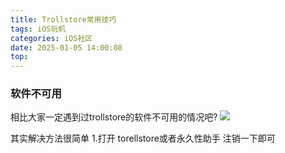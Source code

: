 ```yaml
---
title: Trollstore常用技巧
tags: iOS玩机
categories: iOS社区
date: 2025-01-05 14:00:08
top:
---
```


### 软件不可用

相比大家一定遇到过trollstore的软件不可用的情况吧?
<img src="/img/Screenshot_20250105_215707_com.tencent.mm.png">

其实解决方法很简单
1.打开 torellstore或者永久性助手 注销一下即可
